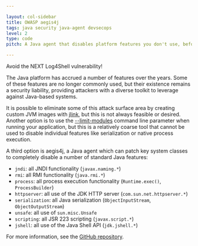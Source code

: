 ```yaml
---

layout: col-sidebar
title: OWASP aegis4j
tags: java security java-agent devsecops
level: 2
type: code
pitch: A Java agent that disables platform features you don't use, before an attacker uses them against you.

---
```


Avoid the NEXT Log4Shell vulnerability!

The Java platform has accrued a number of features over the years. Some of these features are no longer commonly used,
but their existence remains a security liability, providing attackers with a diverse toolkit to leverage against
Java-based systems.

It is possible to eliminate some of this attack surface area by creating custom JVM images with
[jlink](https://docs.oracle.com/en/java/javase/17/docs/specs/man/jlink.html), but this is not always feasible or desired.
Another option is to use the [--limit-modules](https://docs.oracle.com/en/java/javase/17/docs/specs/man/java.html) command
line parameter when running your application, but this is a relatively coarse tool that cannot be used to disable
individual features like serialization or native process execution.

A third option is aegis4j, a Java agent which can patch key system classes to completely disable a number of standard
Java features:

- `jndi`: all JNDI functionality (`javax.naming.*`)
- `rmi`: all RMI functionality (`java.rmi.*`)
- `process`: all process execution functionality (`Runtime.exec()`, `ProcessBuilder`)
- `httpserver`: all use of the JDK HTTP server (`com.sun.net.httpserver.*`)
- `serialization`: all Java serialization (`ObjectInputStream`, `ObjectOutputStream`)
- `unsafe`: all use of `sun.misc.Unsafe`
- `scripting`: all JSR 223 scripting (`javax.script.*`)
- `jshell`: all use of the Java Shell API (`jdk.jshell.*`)

For more information, see the [GitHub repository](https://github.com/gredler/aegis4j).
